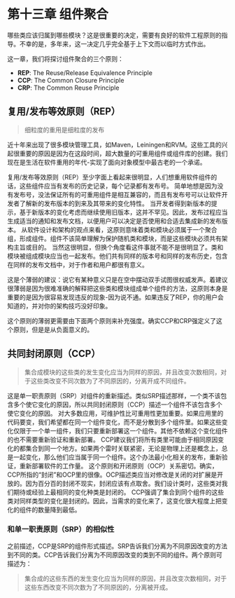 # 第十三章 组件聚合
哪些类应该归属到哪些模块？这是很重要的决定，需要有良好的软件工程原则的指导。不幸的是，多年来，这一决定几乎完全基于上下文而以临时方式作出。

这一章，我们将探讨组件聚合的三个原则：
 - **REP**: The Reuse/Release Equivalence Principle
 - **CCP**: The Common Closure Principle
 - **CRP**: The Common Reuse Principle

## 复用/发布等效原则（REP）
> 细粒度的重用是细粒度的发布

近十年来出现了很多模块管理工具，如Maven，Leiningen和RVM。这些工具的兴起很重要的原因是因为在这段时间，超大数量的可重用组件或组件库的创建。我们现在是生活在软件重用的年代-实现了面向对象模型中最古老的一个承诺。

复用/发布等效原则（REP）至少字面上看起来很明显，人们想重用软件组件的话，这些组件应当有发布的历史记录，每个记录都有发布号。
简单地想是因为没有发布号，没法保证所有的可重用组件是相互兼容的，而且有发布号可以让软件开发者了解新的发布版本的到来及其带来的变化特性。
当开发者得到新版本的提示，基于新版本的变化考虑而继续使用旧版本，这并不罕见。因此，发布过程应当生成适当的通知和发布文档，以便用户可以决定是否使用和合适去集成新的发布版本。
从软件设计和架构的观点来看，这原则意味着类和模块必须属于一个聚合组，形成组件。组件不该简单理解为保护随机类和模块，而是这些模块必须共有架构主旨或目的。
当然这很明显，但换个角度看这件事就不能不是很明显了。类和模块被组成模块应当也一起发布。他们共有同样的版本号和同样的发布历史，包含在同样的发布文档中，对于作者和用户都很有意义。

这是个薄弱的建议：说它有某种意义只是在空中摆动双手试图很权威发声。着建议很薄弱是因为很难准确的解释把这些类和模块组成单个组件的方法，这原则本身是重要的是因为很容易发现违反的现象-因为说不通。如果违反了REP，你的用户会知道的，并对你的架构技巧没好印象。

这个原则的薄弱更需要由下面两个原则来补充强度。确实CCP和CRP强定义了这个原则，但是是从负面意义的。

## 共同封闭原则（CCP）
> 集合成模块的这些类的发生变化应当为同样的原因，并且改变次数相同，对于这些类改变不同次数为了不同原因的，分离开成不同组件。

这是单一职责原则（SRP）对组件的重新描述。类似SRP描述那样，一个类不该包含多个使它变化的原因，所以共同封闭原则（CCP）描述一个组件不该包含多个使它变化的原因。
对大多数应用，可维护性比可重用性更加重要。如果应用里的代码要变，我们希望都在同一个组件变化，而不是分散到多个组件里。如果这些变化仅限于一个单一组件，我们只要重新部署这一个组件。其他不依赖这个变化组件的也不需要重新验证和重新部署。
CCP建议我们将所有类里可能由于相同原因变化的都集合到同一个地方。如果两个雷时关联紧密，无论是物理上还是概念上，总是一起变化，那么他们应当属于同一个组件。这个办法最小化相关的发布，重新验证，重新部署软件的工作量。
这个原则和开闭原则（OCP）关系密切。确实，CCP所指的“封闭”和OCP里的很像。OCP描述类应当对修改是关闭的对扩展是开放的。因为百分百的封闭不现实，封闭应该有点取舍。我们设计类时，这些类对我们期待或经验上最相同的变化种类是封闭的。
CCP强调了集合到同个组件的这些类对同样类型的变化是封闭的。因此，当需求的变化来了，这变化很大程度上把变化的组件的数量降到最低。
### 和单一职责原则（SRP）的相似性
之前描述，CCP是SRP的组件形式描述。SRP告诉我们分离为不同原因改变的方法到不同的类。CCP告诉我们分离为不同原因改变的类到不同的组件。两个原则可描述为：
> 集合成的这些东西的发生变化应当为同样的原因，并且改变次数相同，对于这些东西改变不同次数为了不同原因的，分离被开成。





